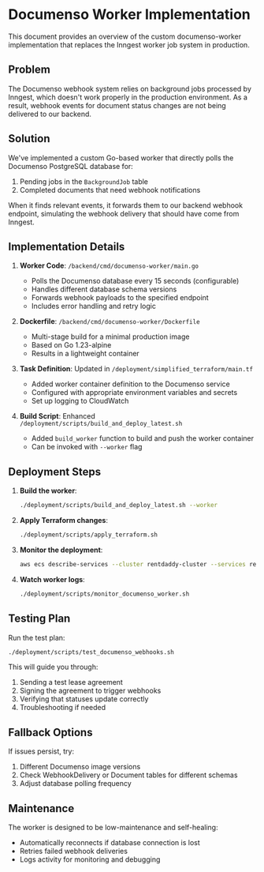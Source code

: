# Documenso Worker Implementation

This document provides an overview of the custom documenso-worker implementation that replaces the Inngest worker job system in production.

## Problem

The Documenso webhook system relies on background jobs processed by Inngest, which doesn't work properly in the production environment. As a result, webhook events for document status changes are not being delivered to our backend.

## Solution

We've implemented a custom Go-based worker that directly polls the Documenso PostgreSQL database for:
1. Pending jobs in the `BackgroundJob` table
2. Completed documents that need webhook notifications

When it finds relevant events, it forwards them to our backend webhook endpoint, simulating the webhook delivery that should have come from Inngest.

## Implementation Details

1. **Worker Code**: `/backend/cmd/documenso-worker/main.go`
   - Polls the Documenso database every 15 seconds (configurable)
   - Handles different database schema versions
   - Forwards webhook payloads to the specified endpoint
   - Includes error handling and retry logic

2. **Dockerfile**: `/backend/cmd/documenso-worker/Dockerfile`
   - Multi-stage build for a minimal production image
   - Based on Go 1.23-alpine
   - Results in a lightweight container

3. **Task Definition**: Updated in `/deployment/simplified_terraform/main.tf`
   - Added worker container definition to the Documenso service
   - Configured with appropriate environment variables and secrets
   - Set up logging to CloudWatch

4. **Build Script**: Enhanced `/deployment/scripts/build_and_deploy_latest.sh`
   - Added `build_worker` function to build and push the worker container
   - Can be invoked with `--worker` flag

## Deployment Steps

1. **Build the worker**:
   ```bash
   ./deployment/scripts/build_and_deploy_latest.sh --worker
   ```

2. **Apply Terraform changes**:
   ```bash
   ./deployment/scripts/apply_terraform.sh
   ```

3. **Monitor the deployment**:
   ```bash
   aws ecs describe-services --cluster rentdaddy-cluster --services rentdaddy-documenso-service
   ```

4. **Watch worker logs**:
   ```bash
   ./deployment/scripts/monitor_documenso_worker.sh
   ```

## Testing Plan

Run the test plan:
```bash
./deployment/scripts/test_documenso_webhooks.sh
```

This will guide you through:
1. Sending a test lease agreement
2. Signing the agreement to trigger webhooks
3. Verifying that statuses update correctly
4. Troubleshooting if needed

## Fallback Options

If issues persist, try:
1. Different Documenso image versions
2. Check WebhookDelivery or Document tables for different schemas
3. Adjust database polling frequency

## Maintenance

The worker is designed to be low-maintenance and self-healing:
- Automatically reconnects if database connection is lost
- Retries failed webhook deliveries
- Logs activity for monitoring and debugging